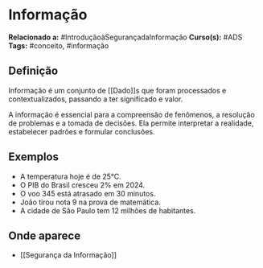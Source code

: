 # Informação

**Relacionado a:** #IntroduçãoàSegurançadaInformação
**Curso(s):** #ADS
**Tags:** #conceito, #informação

## Definição

Informação é um conjunto de [[Dado]]s que foram processados e contextualizados, passando a ter significado e valor.

A informação é essencial para a compreensão de fenômenos, a resolução de problemas e a tomada de decisões. Ela permite interpretar a realidade, estabelecer padrões e formular conclusões.

## Exemplos

- A temperatura hoje é de 25°C.
- O PIB do Brasil cresceu 2% em 2024.
- O voo 345 está atrasado em 30 minutos.
- João tirou nota 9 na prova de matemática.
- A cidade de São Paulo tem 12 milhões de habitantes.

## Onde aparece

- [[Segurança da Informação]]